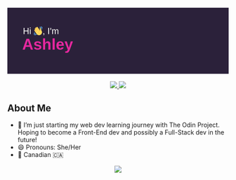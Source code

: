 [![MasterHead](https://github.com/Ashb33/Ashb33/blob/e4bc3f0e5ca2ab600bdf3df9f2bf361177afbda6/header.png)](https://github.com/Ashb33)

<p align=center>
  <a href="https://github.com/Ashb33">
    <img src="https://badges.pufler.dev/visits/Ashb33/Ashb33?color=pink&logo=github">
  </a>
  <a href="https://github.com/Ashb33?tab=repositories">
    <img src="https://badges.pufler.dev/repos/Ashb33?color=pink&logo=github">
  </a>
</p>

<h2>About Me</h2>

- 🌱 I’m just starting my web dev learning journey with The Odin Project. Hoping to become a Front-End dev and possibly a Full-Stack dev in the future!
- 😄 Pronouns: She/Her
- :round_pushpin: Canadian :canada:


<p align="center">
  <img align=center src="https://github-readme-stats.vercel.app/api?username=Ashb33&show_icons=true&theme=synthwave&border_radius=25">
</p>

<!--
[![Top Langs](https://github-readme-stats.vercel.app/api/top-langs/?username=Ashb33&theme=synthwave&border_radius=25)](https://github.com/anuraghazra/github-readme-stats)
-->

